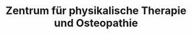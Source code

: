---
title: "Zentrum für physikalische Therapie und Osteopathie"
url: /kissing/zentrum-fuer-physikalische-therapie-und-osteopathie/
shop: Massage
---